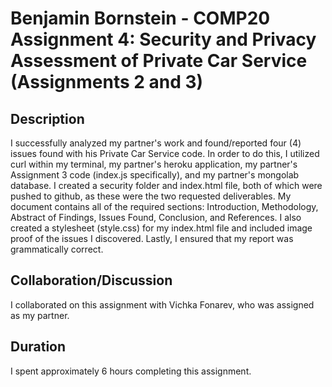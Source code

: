 # Benjamin Bornstein - COMP20 Assignment 4: Security and Privacy Assessment of Private Car Service (Assignments 2 and 3)

## Description
I successfully analyzed my partner's work and found/reported four (4) issues found with his Private Car Service code. In order to do this, I utilized curl within my terminal, my partner's heroku application, my partner's Assignment 3 code (index.js specifically), and my partner's mongolab database. I created a security folder and index.html file, both of which were pushed to github, as these were the two requested deliverables. My document contains all of the required sections: Introduction, Methodology, Abstract of Findings, Issues Found, Conclusion, and References. I also created a stylesheet (style.css) for my index.html file and included image proof of the issues I discovered. Lastly, I ensured that my report was grammatically correct.

## Collaboration/Discussion
I collaborated on this assignment with Vichka Fonarev, who was assigned as my partner.

## Duration
I spent approximately 6 hours completing this assignment.


